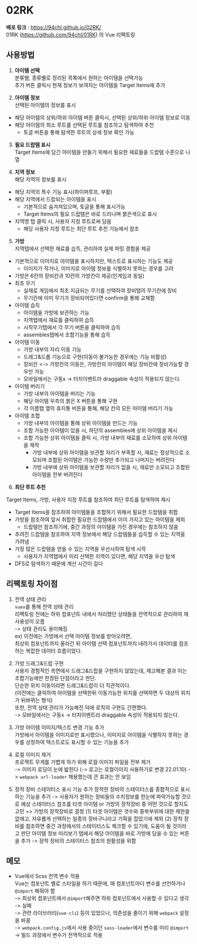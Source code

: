# 02RK

**배포 링크** : https://94chl.github.io/02RK/  
01RK (https://github.com/94chl/01RK) 의 Vue 리팩토링

## 사용방법

1. **아이템 선택**  
   분류별, 종류별로 정리된 목록에서 원하는 아이템을 선택가능  
   추가 버튼 클릭시 현재 정보가 보여지는 아이템을 Target Items에 추가

2. **아이템 정보**  
   선택된 아이템의 정보를 표시

- 해당 아이템의 상위/하위 아이템 버튼 클릭시, 선택된 상위/하위 아이템 정보로 이동
- 해당 아이템의 최소 루트를 선택된 루트를 참조하고 탐색하여 추천
  - 토글 버튼을 통해 탐색한 루트의 상세 정보 확인 가능

3. **필요 드랍템 표시**  
   Target Items에 담긴 아이템을 만들기 위해서 필요한 재료들을 드랍템 수준으로 나열

4. **지역 정보**  
   해당 지역의 정보를 표시

- 해당 지역의 특수 기능 표시(하이퍼루프, 부활)
- 해당 지역에서 드랍되는 아이템을 표시
  - 기본적으로 숨겨져있으며, 토글을 통해 표시가능
  - Target Items의 필요 드랍템은 바로 드러나며 붉은색으로 표시
- 지역명 탭 클릭 시, 사용자 지정 루트로써 담음
  - 해당 사용자 지정 루트는 최단 루트 추천 기능에서 참조

5. **가방**  
   지역탭에서 선택한 재료를 습득, 관리하여 실제 파밍 경험을 제공

- 기본적으로 이미지로 아이템을 표시하지만, 텍스트로 표시하는 기능도 제공
  - 이미지가 작거나, 이미지로 아이템 정보를 식별하지 못하는 경우를 고려
- 가방은 6칸의 장비칸과 10칸의 가방칸이 제공(인게임과 동일)
- 최초 무기
  - 실제로 게임에서 최초 지급되는 무기를 선택하여 장비탭의 무기칸에 장비
  - 무기칸에 이미 무기가 장비되어있다면 confirm을 통해 교체함
- 아이템 습득
  - 아이템을 가방에 보관하는 기능
  - 지역탭에서 재료를 클릭하여 습득
  - 시작무기탭에서 각 무기 버튼을 클릭하여 습득
  - assembles탭에서 조합기능을 통해 습득
- 아이템 이동
  - 가방 내부의 자리 이동 기능
  - 드래그&드롭 기능으로 구현(이동이 불가능한 경우에는 기능 비활성)
  - 장비칸 <-> 가방칸의 이동은, 가방칸의 아이템이 해당 장비칸에 장비가능할 경우만 가능
  - 모바일에서는 구동x -> 터치이벤트라 draggable 속성이 적용되지 않는다.
- 아이템 버리기
  - 가방 내부의 아이템을 버리는 기능
  - 해당 아이템 우측의 붉은 X 버튼을 통해 구현
  - 각 이름탭 옆의 휴지통 버튼을 통해, 해당 칸의 모든 아이템 버리기 가능
- 아이템 조합
  - 가방 내부의 아이템을 통해 상위 아이템을 만드는 기능
  - 조합 가능한 아이템이 있을 시, 하단의 assembles에 상위 아이템을 제시
  - 조합 가능한 상위 아이템을 클릭 시, 가방 내부의 재료를 소모하여 상위 아이템을 제작
    - 가방 내부에 상위 아이템을 보관할 자리가 부족할 시, 재료는 정상적으로 소모되며 조합된 아이템은 가능한 수량만 추가되고 나머지는 버려진다
    - 가방 내부에 상위 아이템을 보관할 자리가 없을 시, 재료만 소모되고 조합된 아이템을 전부 버려진다

6. **최단 루트 추천**

Target Items, 가방, 사용자 지정 루트를 참조하여 최단 루트를 탐색하여 제시

- Target Items을 참조하여 아이템들을 조합하기 위해서 필요한 드랍템을 취합
- 가방을 참조하여 앞서 취합한 필요한 드랍템에서 이미 가지고 있는 아이템을 제외
  - 드랍템만 참조하기에, 중간 과정의 아이템을 가진 경우에는 참조하지 않음
- 추려진 드랍템을 참조하여 지역 정보에서 해당 드랍템들을 습득할 수 있는 지역을 가려냄
- 가장 많은 드랍템을 얻을 수 있는 지역을 우선시하여 탐색 시작
  - 사용자가 지역탭에서 미리 선택한 지역이 있다면, 해당 지역을 우선 탐색
- DFS로 탐색하기 때문에 계산 시간이 길다

## 리팩토링 차이점

1. 전역 상태 관리  
   `vuex`를 통해 전역 상태 관리  
   리팩토링 전에는 하위 컴포넌트 내에서 처리했던 상태들을 전역적으로 관리하여 재사용성이 오름  
   -> 상태 관리도 용이해짐  
   ex) 이전에는 가방에서 선택 아이템 정보를 받아오려면,  
   최상위 컴포넌트까지 올라간 뒤 아이템 선택 컴포넌트까지 내려가서 데이터를 참조하는 복잡한 데이터 흐름이었다.

2. 가방 드래그&드랍 구현  
   사용자 경험적인 측면에서 드래그&드랍을 구현하지 않았는데, 재고해본 결과 이는 조합기능에만 한정된 단점이라고 판단.  
   단순한 위치 이동이라면 드래그&드랍이 더 직관적이다.  
   (이전에는 클릭하여 아이템을 선택한뒤 이동가능한 위치를 선택하면 두 대상의 위치가 뒤바뀌는 형식)  
   또한, 전역 상태 관리가 가능해진 덕에 로직의 구현도 간편했다.  
   -> 모바일에서는 구동x -> 터치이벤트라 draggable 속성이 적용되지 않는다.

3. 가방 아이템 이미지/텍스트 변경 기능 추가  
   가방에서 아이템을 이미지로만 표시했으나, 이미지로 아이템을 식별하지 못하는 경우를 상정하여 텍스트로도 표시할 수 있는 기능을 추가

4. 로컬 이미지 제거  
   프로젝트 무게를 가볍게 하기 위해 로컬 이미지 파일을 전부 제거  
   -> 이미지 로딩이 눈에 밟힌다  (-> 로고는 로컬이미지 사용하기로 변경 22.01.10)
   -> `webpack url-loader` 채용했는데 큰 효과는 안 보임
   
5. 장착 장비 스테이터스 표시 기능 추가
   장착한 장비의 스테이터스를 종합적으로 표시하는 기능을 추가
      -> 사용자가 원하는 장비들의 수치정보를 한눈에 파악가능할 것으로 예상
   스테이터스 참조를 타겟 아이템 or 가방의 장착장비 중 어떤 것으로 할지도 고민
      => 가방의 장착장비로 결정
      (1) 타겟 아이템은 갯수와 중복부위에 대한 제한을 없애고, 자유롭게 선택하는 일종의 장바구니라고 기획을 잡았기에 제외
      (2) 장착 장비를 참조하면 중간 과정에서의 스테이터스도 체크할 수 있기에, 도움이 될 것이라고 판단
   아이템 정보 미리보기 탭에서 해당 아이템을 바로 가방에 담을 수 있는 버튼을 추가
      -> 장착 장비의 스테이터스 참조의 원활성을 위함

## 메모

- Vue에서 Scss 전역 변수 적용  
  Vue는 컴포넌트 별로 스타일을 하기 때문에, 매 컴포넌트마다 변수를 선언하거나 `@import` 해줘야 함  
  -> 최상위 컴포넌트에서 `@import`해주면 하위 컴포넌트에서 사용할 수 있다고 생각  
  -> 실패  
  -> 관련 라이브러리(`vue-cli`) 등이 있었으나, 의존성을 줄이기 위해 `webpack` 설정을 바꿈  
  -> `webpack.config.js`에서 사용 중이던 `sass-loader`에서 변수를 미리 `@import`  
  -> 빌드 과정에서 변수가 전역적으로 적용
